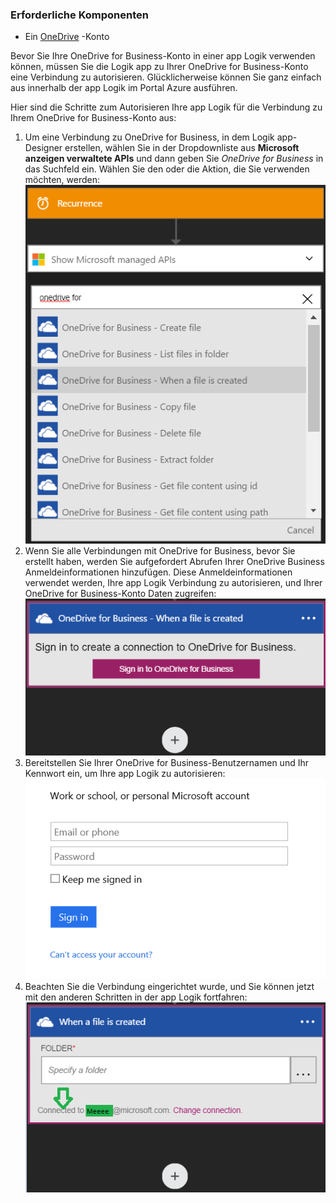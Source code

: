 ### <a name="prerequisites"></a>Erforderliche Komponenten
- Ein [OneDrive](http://OneDrive.com) -Konto 

Bevor Sie Ihre OneDrive for Business-Konto in einer app Logik verwenden können, müssen Sie die Logik app zu Ihrer OneDrive for Business-Konto eine Verbindung zu autorisieren. Glücklicherweise können Sie ganz einfach aus innerhalb der app Logik im Portal Azure ausführen. 

Hier sind die Schritte zum Autorisieren Ihre app Logik für die Verbindung zu Ihrem OneDrive for Business-Konto aus:

1. Um eine Verbindung zu OneDrive for Business, in dem Logik app-Designer erstellen, wählen Sie in der Dropdownliste aus **Microsoft anzeigen verwaltete APIs** und dann geben Sie *OneDrive for Business* in das Suchfeld ein. Wählen Sie den oder die Aktion, die Sie verwenden möchten, werden:  
  ![](./media/connectors-create-api-onedriveforbusiness/onedriveforbusiness-1.png)
2. Wenn Sie alle Verbindungen mit OneDrive for Business, bevor Sie erstellt haben, werden Sie aufgefordert Abrufen Ihrer OneDrive Business Anmeldeinformationen hinzufügen. Diese Anmeldeinformationen verwendet werden, Ihre app Logik Verbindung zu autorisieren, und Ihrer OneDrive for Business-Konto Daten zugreifen:  
  ![](./media/connectors-create-api-onedriveforbusiness/onedriveforbusiness-2.png)
3. Bereitstellen Sie Ihrer OneDrive for Business-Benutzernamen und Ihr Kennwort ein, um Ihre app Logik zu autorisieren:  
  ![](./media/connectors-create-api-onedriveforbusiness/onedriveforbusiness-3.png)   
4. Beachten Sie die Verbindung eingerichtet wurde, und Sie können jetzt mit den anderen Schritten in der app Logik fortfahren:  
  ![](./media/connectors-create-api-onedriveforbusiness/onedriveforbusiness-4.png)   
